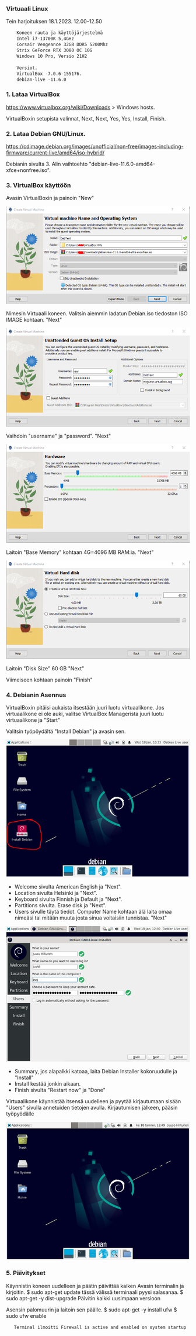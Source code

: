### Virtuaali Linux
Tein harjoituksen 18.1.2023. 12.00-12.50

        Koneen rauta ja käyttöjärjestelmä
        Intel i7-13700K 5,4GHz
        Corsair Vengeance 32GB DDR5 5200Mhz
        Strix GeForce RTX 3080 OC 10G
        Windows 10 Pro, Versio 21H2
        
        Versiot. 
        VirtualBox -7.0.6-155176.
        debian-live -11.6.0
        

### 1. Lataa VirtualBox
https://www.virtualbox.org/wiki/Downloads > Windows hosts.

VirtualBoxin setupista valinnat, Next, Next, Yes, Yes, Install, Finish. 

### 2. Lataa Debian GNU/Linux.
https://cdimage.debian.org/images/unofficial/non-free/images-including-firmware/current-live/amd64/iso-hybrid/

Debianin sivulta 3. Alin vaihtoehto "debian-live-11.6.0-amd64-xfce+nonfree.iso".

### 3. VirtualBox käyttöön
Avasin VirtualBoxin ja painoin "New"

![Kuva-1](vbyks.png) 

Nimesin Virtuaali koneen. Valitsin aiemmin ladatun Debian.iso tiedoston ISO IMAGE kohtaan.
"Next"

![Kuva-2](vbkaks.png)

Vaihdoin "username" ja "password".
"Next"

![Kuva-3](vbkolme.png) 

Laitoin "Base Memory" kohtaan 4G=4096 MB RAM:ia.
"Next"

![Kuva-4](vbnelja.png)

Laitoin "Disk Size" 60 GB
"Next"

Viimeiseen kohtaan painoin "Finish"

### 4. Debianin Asennus

VirtualBoxin pitäisi aukaista itsestään juuri luotu virtuaalikone. 
Jos virtuaalikone ei ole auki, valitse VirtualBox Managerista juuri luotu virtuaalikone ja "Start"

Valitsin työpöydältä "Install Debian" ja avasin sen.

![Kuva-5](db1.png)

- Welcome sivulta American English ja "Next".
- Location sivulta Helsinki ja "Next".
- Keyboard sivulta Finnish ja Default ja "Next".
- Partitions sivulta. Erase disk ja "Next".
- Users sivulle täytä tiedot. Computer Name kohtaan älä laita omaa nimeäsi tai mitään muuta josta sinua voitaisiin tunnistaa. "Next"  

![Kuva-6](db2.png)

- Summary, jos alapalkki katoaa, laita Debian Installer kokoruudulle ja "Install"
- Install kestää jonkin aikaan. 
- Finish sivulta "Restart now" ja "Done"

Virtuaalikone käynnistää itsensä uudelleen ja pyytää kirjautumaan sisään "Users" sivulla annetuiden tietojen avulla. 
Kirjautumisen jälkeen, pääsin työpyödälle 

![Kuva-7](db3.png)

### 5. Päivitykset
Käynnistin koneen uudelleen ja päätin päivittää kaiken
Avasin terminalin ja kirjoitin.
        $ sudo apt-get update
tässä välissä terminaali pyysi salasanaa.
        $ sudo apt-get -y dist-upgrade
Päivitin kaikki uusimpaan versioon

Asensin palomuurin ja laitoin sen päälle. 
        $ sudo apt-get -y install ufw
        $ sudo ufw enable
        
       Terminal ilmoitti Firewall is active and enabled on system startup
